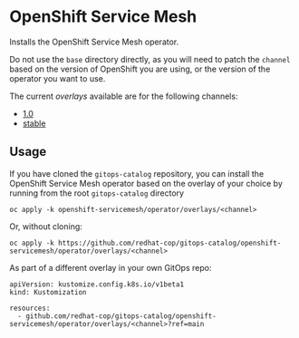 # OpenShift Service Mesh

Installs the OpenShift Service Mesh operator.

Do not use the `base` directory directly, as you will need to patch the `channel` based on the version of OpenShift you are using, or the version of the operator you want to use.

The current *overlays* available are for the following channels:
* [1.0](overlays/1.0)
* [stable](overlays/stable)

## Usage

If you have cloned the `gitops-catalog` repository, you can install the OpenShift Service Mesh operator based on the overlay of your choice by running from the root `gitops-catalog` directory

```
oc apply -k openshift-servicemesh/operator/overlays/<channel>
```

Or, without cloning:

```
oc apply -k https://github.com/redhat-cop/gitops-catalog/openshift-servicemesh/operator/overlays/<channel>
```

As part of a different overlay in your own GitOps repo:

```
apiVersion: kustomize.config.k8s.io/v1beta1
kind: Kustomization

resources:
  - github.com/redhat-cop/gitops-catalog/openshift-servicemesh/operator/overlays/<channel>?ref=main
```
